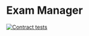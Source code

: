 # Exam Manager

[![Contract tests](https://github.com/TendTo/Exam-Manager/actions/workflows/contract-tests.yml/badge.svg)](https://github.com/TendTo/Exam-Manager/actions/workflows/contract-tests.yml)
